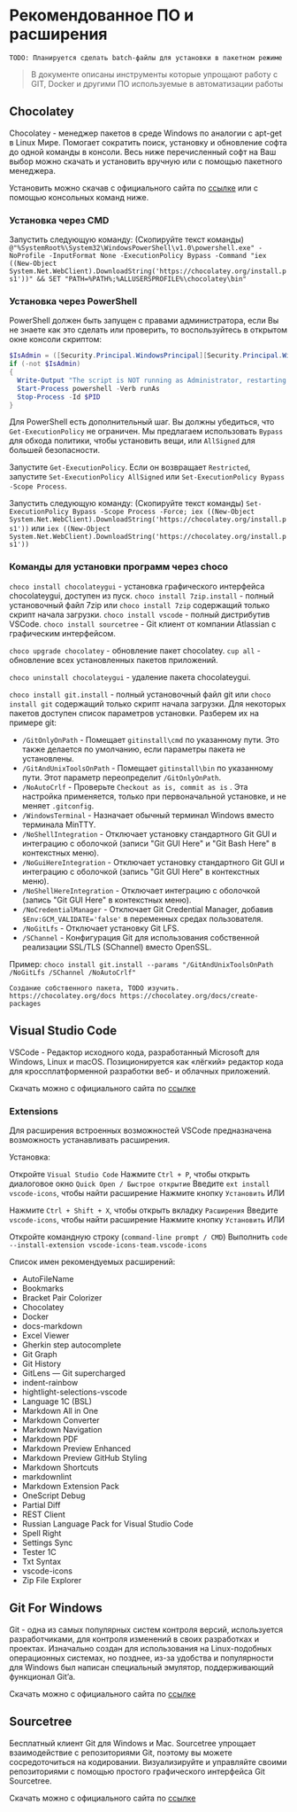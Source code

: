 # Рекомендованное ПО и расширения

`TODO: Планируется сделать batch-файлы для установки в пакетном режиме`
> В документе описаны инструменты которые упрощают работу с GIT, Docker и другими ПО используемые в автоматизации работы

## Chocolatey

Chocolatey - менеджер пакетов в среде Windows по аналогии с apt-get в Linux Мире. Помогает сократить поиск, установку и обновление софта до одной команды в консоли. Весь ниже перечисленный софт на Ваш выбор можно скачать и установить вручную или с помощью пакетного менеджера.

Установить можно скачав с официального сайта по [ссылке](https://chocolatey.org/) или с помощью консольных команд ниже.

### Установка через CMD

Запустить следующую команду: (Скопируйте текст команды)
`@"%SystemRoot%\System32\WindowsPowerShell\v1.0\powershell.exe" -NoProfile -InputFormat None -ExecutionPolicy Bypass -Command "iex ((New-Object System.Net.WebClient).DownloadString('https://chocolatey.org/install.ps1'))" && SET "PATH=%PATH%;%ALLUSERSPROFILE%\chocolatey\bin"`

### Установка через PowerShell

PowerShell должен быть запущен с правами администратора, если Вы не знаете как это сделать или проверить, то воспользуйтесь в открытом окне консоли скриптом:

```powershell
$IsAdmin = ([Security.Principal.WindowsPrincipal][Security.Principal.WindowsIdentity]::GetCurrent()).IsInRole([Security.Principal.WindowsBuiltInRole]"Administrator")
if (-not $IsAdmin)
{
  Write-Output "The script is NOT running as Administrator, restarting PowerShell as Administrator..."
  Start-Process powershell -Verb runAs
  Stop-Process -Id $PID
}
```

Для PowerShell есть дополнительный шаг. Вы должны убедиться, что `Get-ExecutionPolicy` не ограничен. Мы предлагаем использовать `Bypass` для обхода политики, чтобы установить вещи, или `AllSigned` для большей безопасности.

Запустите `Get-ExecutionPolicy`. Если он возвращает `Restricted`, запустите `Set-ExecutionPolicy AllSigned` или `Set-ExecutionPolicy Bypass -Scope Process`.

Запустить следующую команду: (Скопируйте текст команды)
`Set-ExecutionPolicy Bypass -Scope Process -Force; iex ((New-Object System.Net.WebClient).DownloadString('https://chocolatey.org/install.ps1'))`
или
`iex ((New-Object System.Net.WebClient).DownloadString('https://chocolatey.org/install.ps1'))`

### Команды для установки программ через choco

`choco install chocolateygui`   - установка графического интерфейса chocolateygui, доступен из пуск.
`choco install 7zip.install`    - полный установочный файл 7zip или `choco install 7zip` содержащий только скрипт начала загрузки.
`choco install vscode`          - полный дистрибутив VSCode.
`choco install sourcetree`      - Git клиент от компании Atlassian с графическим интерфейсом.

`choco upgrade chocolatey`      - обновление пакет chocolatey.
`cup all`                       - обновление всех установленных пакетов приложений.

`choco uninstall chocolateygui` - удаление пакета chocolateygui.

`choco install git.install`     - полный установочный файл git или `choco install git` содержащий только скрипт начала загрузки. Для некоторых пакетов доступен список параметров установки. Разберем их на примере git:

* `/GitOnlyOnPath`            - Помещает `gitinstall\cmd` по указанному пути. Это также делается по умолчанию, если параметры пакета не установлены.
* `/GitAndUnixToolsOnPath`    - Помещает `gitinstall\bin` по указанному пути. Этот параметр переопределит `/GitOnlyOnPath`.
* `/NoAutoCrlf`               - Проверьте `Checkout as is, commit as is` . Эта настройка применяется, только при первоначальной установке, и не меняет `.gitconfig`.
* `/WindowsTerminal`          - Назначает обычный терминал Windows вместо терминала MinTTY.
* `/NoShellIntegration`       - Отключает установку стандартного Git GUI и интеграцию с оболочкой (записи "Git GUI Here" и "Git Bash Here" в контекстных меню).
* `/NoGuiHereIntegration`     - Отключает установку стандартного Git GUI и интеграцию с оболочкой (запись "Git GUI Here" в контекстных меню).
* `/NoShellHereIntegration`   - Отключает интеграцию с оболочкой (запись "Git GUI Here" в контекстных меню).
* `/NoCredentialManager`      - Отключает Git Credential Manager, добавив `$Env:GCM_VALIDATE='false'` в переменных средах пользователя.
* `/NoGitLfs`                 - Отключает установку Git LFS.
* `/SChannel`                 - Конфигурация Git для использования собственной реализации SSL/TLS (SChannel) вместо OpenSSL.

Пример: `choco install git.install --params "/GitAndUnixToolsOnPath /NoGitLfs /SChannel /NoAutoCrlf"`

`Создание собственного пакета, TODO изучить. https://chocolatey.org/docs https://chocolatey.org/docs/create-packages`

## Visual Studio Code

VSCode - Редактор исходного кода, разработанный Microsoft для Windows, Linux и macOS. Позиционируется как «лёгкий» редактор кода для кроссплатформенной разработки веб- и облачных приложений.

Скачать можно с официального сайта по [ссылке](https://code.visualstudio.com/)

### Extensions

Для расширения встроенных возможностей VSCode предназначена возможность устанавливать расширения.

Установка:

Откройте `Visual Studio Code`
Нажмите `Ctrl + P`, чтобы открыть диалоговое окно `Quick Open / Быстрое открытие`
Введите `ext install vscode-icons`, чтобы найти расширение
Нажмите кнопку `Установить`
ИЛИ

Нажмите `Ctrl + Shift + X`, чтобы открыть вкладку `Расширения`
Введите `vscode-icons`, чтобы найти расширение
Нажмите кнопку `Установить`
ИЛИ

Откройте командную строку (`command-line prompt / CMD`)
Выполнить `code --install-extension vscode-icons-team.vscode-icons`

Список имен рекомендуемых расширений:

* AutoFileName
* Bookmarks
* Bracket Pair Colorizer
* Chocolatey
* Docker
* docs-markdown
* Excel Viewer
* Gherkin step autocomplete
* Git Graph
* Git History
* GitLens — Git supercharged
* indent-rainbow
* hightlight-selections-vscode
* Language 1C (BSL)
* Markdown All in One
* Markdown Converter
* Markdown Navigation
* Markdown PDF
* Markdown Preview Enhanced
* Markdown Preview GitHub Styling
* Markdown Shortcuts
* markdownlint
* Markdown Extension Pack
* OneScript Debug
* Partial Diff
* REST Client
* Russian Language Pack for Visual Studio Code
* Spell Right
* Settings Sync
* Tester 1C
* Txt Syntax
* vscode-icons
* Zip File Explorer

## Git For Windows

Git - одна из самых популярных систем контроля версий, используется разработчиками, для контроля изменений в своих разработках и проектах. Изначально создан для использования на Linux-подобных операционных системах, но позднее, из-за удобства и популярности для Windows был написан специальный эмулятор, поддерживающий функционал Git’a.

Скачать можно с официального сайта по [ссылке](https://git-scm.com/downloads)

## Sourcetree

Бесплатный клиент Git для Windows и Mac. Sourcetree упрощает взаимодействие с репозиториями Git, поэтому вы можете сосредоточиться на кодировании. Визуализируйте и управляйте своими репозиториями с помощью простого графического интерфейса Git Sourcetree.

Скачать можно с официального сайта по [ссылке](https://www.sourcetreeapp.com/)
